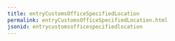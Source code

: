 ```yaml
---
title: entryCustomsOfficeSpecifiedLocation
permalink: entryCustomsOfficeSpecifiedLocation.html
jsonid: entrycustomsofficespecifiedlocation
---
```

